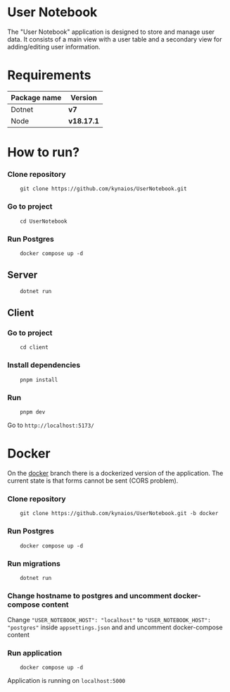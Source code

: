 
# User Notebook

The "User Notebook" application is designed to store and manage user data. It consists of a main view with a user table and a secondary view for adding/editing user information.

# Requirements

|   Package name       | Version      |
|--------------|-----------|
| Dotnet | **v7**      |
| Node      |  **v18.17.1** |

# How to run?

### Clone repository
```
    git clone https://github.com/kynaios/UserNotebook.git
```

### Go to project
```
    cd UserNotebook
```

### Run Postgres
```
    docker compose up -d
```

## Server
```
    dotnet run
```

## Client

### Go to project
```
    cd client
```

### Install dependencies
```
    pnpm install
```

### Run
```
    pnpm dev
```

Go to `http://localhost:5173/`

# Docker

On the [docker](https://github.com/kynaios/UserNotebook/tree/docker) branch there is a dockerized version of the application. The current state is that forms cannot be sent (CORS problem).

### Clone repository
```
    git clone https://github.com/kynaios/UserNotebook.git -b docker
```

### Run Postgres
```
    docker compose up -d
```

### Run migrations
```
    dotnet run
```

### Change hostname to postgres and uncomment docker-compose content
Change `"USER_NOTEBOOK_HOST": "localhost"` to `"USER_NOTEBOOK_HOST": "postgres"` inside `appsettings.json` and and uncomment docker-compose content

### Run application
```
    docker compose up -d
```

Application is running on `localhost:5000`
